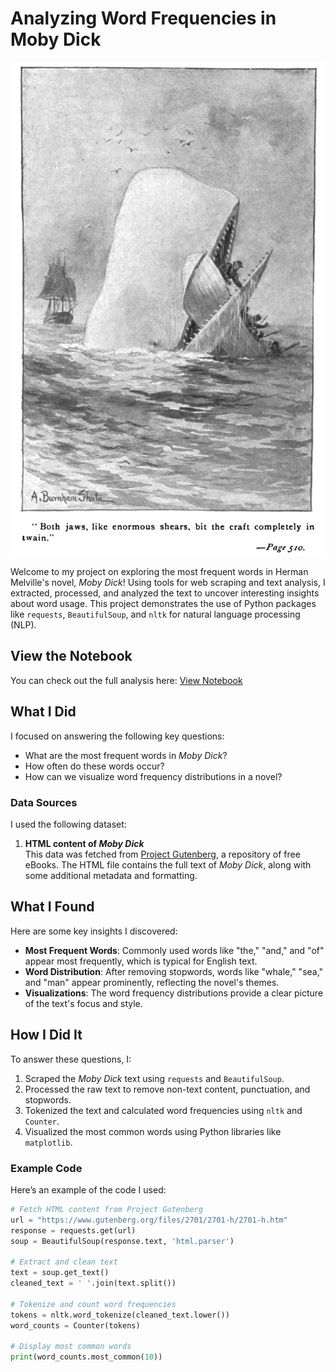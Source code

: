 # Analyzing Word Frequencies in Moby Dick
![Moby Dick Illustration](moby_dick.jpg)

Welcome to my project on exploring the most frequent words in Herman Melville's novel, *Moby Dick*! Using tools for web scraping and text analysis, I extracted, processed, and analyzed the text to uncover interesting insights about word usage. This project demonstrates the use of Python packages like `requests`, `BeautifulSoup`, and `nltk` for natural language processing (NLP).

## View the Notebook
You can check out the full analysis here: [View Notebook](https://github.com/caryhtan/Word-Frequency-in-Classic-Novels/blob/main/notebook.ipynb)

## What I Did
I focused on answering the following key questions:
- What are the most frequent words in *Moby Dick*?
- How often do these words occur?
- How can we visualize word frequency distributions in a novel?

### Data Sources
I used the following dataset:
1. **HTML content of *Moby Dick***  
   This data was fetched from [Project Gutenberg](https://www.gutenberg.org/), a repository of free eBooks. The HTML file contains the full text of *Moby Dick*, along with some additional metadata and formatting.

## What I Found
Here are some key insights I discovered:
- **Most Frequent Words**: Commonly used words like "the," "and," and "of" appear most frequently, which is typical for English text.
- **Word Distribution**: After removing stopwords, words like "whale," "sea," and "man" appear prominently, reflecting the novel's themes.
- **Visualizations**: The word frequency distributions provide a clear picture of the text's focus and style.

## How I Did It
To answer these questions, I:
1. Scraped the *Moby Dick* text using `requests` and `BeautifulSoup`.
2. Processed the raw text to remove non-text content, punctuation, and stopwords.
3. Tokenized the text and calculated word frequencies using `nltk` and `Counter`.
4. Visualized the most common words using Python libraries like `matplotlib`.

### Example Code
Here’s an example of the code I used:
```python
# Fetch HTML content from Project Gutenberg
url = "https://www.gutenberg.org/files/2701/2701-h/2701-h.htm"
response = requests.get(url)
soup = BeautifulSoup(response.text, 'html.parser')

# Extract and clean text
text = soup.get_text()
cleaned_text = ' '.join(text.split())

# Tokenize and count word frequencies
tokens = nltk.word_tokenize(cleaned_text.lower())
word_counts = Counter(tokens)

# Display most common words
print(word_counts.most_common(10))
